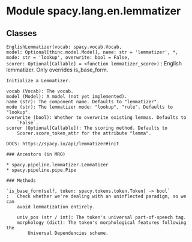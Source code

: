 Module spacy.lang.en.lemmatizer
===============================

Classes
-------

`EnglishLemmatizer(vocab: spacy.vocab.Vocab, model: Optional[thinc.model.Model], name: str = 'lemmatizer', *, mode: str = 'lookup', overwrite: bool = False, scorer: Optional[Callable] = <function lemmatizer_score>)`
:   English lemmatizer. Only overrides is_base_form.
    
    Initialize a Lemmatizer.
    
    vocab (Vocab): The vocab.
    model (Model): A model (not yet implemented).
    name (str): The component name. Defaults to "lemmatizer".
    mode (str): The lemmatizer mode: "lookup", "rule". Defaults to "lookup".
    overwrite (bool): Whether to overwrite existing lemmas. Defaults to
        `False`.
    scorer (Optional[Callable]): The scoring method. Defaults to
        Scorer.score_token_attr for the attribute "lemma".
    
    DOCS: https://spacy.io/api/lemmatizer#init

    ### Ancestors (in MRO)

    * spacy.pipeline.lemmatizer.Lemmatizer
    * spacy.pipeline.pipe.Pipe

    ### Methods

    `is_base_form(self, token: spacy.tokens.token.Token) ‑> bool`
    :   Check whether we're dealing with an uninflected paradigm, so we can
        avoid lemmatization entirely.
        
        univ_pos (str / int): The token's universal part-of-speech tag.
        morphology (dict): The token's morphological features following the
            Universal Dependencies scheme.